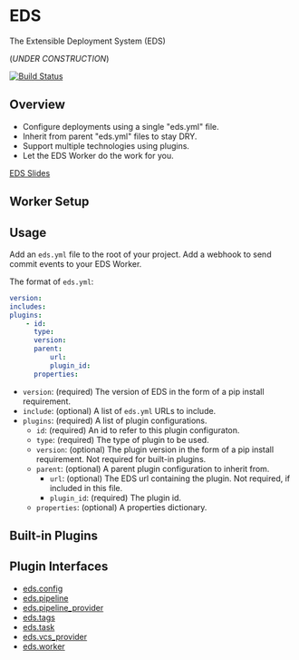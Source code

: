# EDS

The Extensible Deployment System (EDS)

(*UNDER CONSTRUCTION*)

[![Build Status](https://travis-ci.com/manheim/eds.svg?branch=master)](https://travis-ci.com/manheim/eds)

## Overview

* Configure deployments using a single "eds.yml" file.
* Inherit from parent "eds.yml" files to stay DRY.
* Support multiple technologies using plugins.
* Let the EDS Worker do the work for you.

[EDS Slides](./docs/eds_slides.pdf)

## Worker Setup

## Usage

Add an `eds.yml` file to the root of your project. Add a webhook to send commit
events to your EDS Worker.

The format of `eds.yml`:

```yaml
version:
includes:
plugins:
    - id:
      type:
      version:
      parent:
          url:
          plugin_id:
      properties:
```

* `version`: (required) The version of EDS in the form of a pip install
  requirement.
* `include`: (optional) A list of `eds.yml` URLs to include.
* `plugins`: (required) A list of plugin configurations.
    * `id`: (required) An id to refer to this plugin configuraton.
    * `type`: (required) The type of plugin to be used.
    * `version`: (optional) The plugin version in the form of a pip install
      requirement. Not required for built-in plugins.
    * `parent`: (optional) A parent plugin configuration to inherit from.
        * `url`: (optional) The EDS url containing the plugin.  Not required, if
          included in this file.
        * `plugin_id`: (required) The plugin id.
    * `properties`: (optional) A properties dictionary.


## Built-in Plugins


## Plugin Interfaces

* [eds.config](./eds/interfaces/config.py)
* [eds.pipeline](./eds/interfaces/pipeline.py)
* [eds.pipeline_provider](./eds/interfaces/pipeline_provider.py)
* [eds.tags](./eds/interfaces/tags.py)
* [eds.task](./eds/interfaces/task.py)
* [eds.vcs_provider](./eds/interfaces/vcs_provider.py)
* [eds.worker](./eds/interfaces/worker.py)

